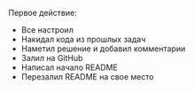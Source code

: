 Первое действие:

* Все настроил
* Накидал кода из прошлых задач
* Наметил решение и добавил комментарии
* Залил на GitHub
* Написал начало README
* Перезалил README на свое место


